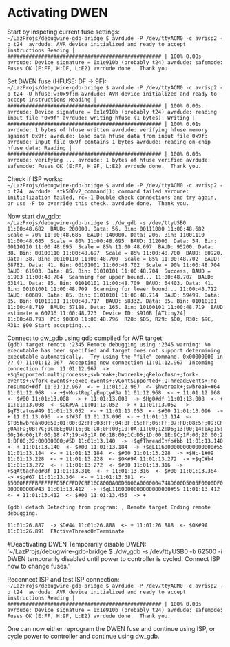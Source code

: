 # Activating DWEN
Start by inspeting current fuse settings:  
`~/LazProjs/debugwire-gdb-bridge $ avrdude -P /dev/ttyACM0 -c avrisp2 -p t24 
avrdude: AVR device initialized and ready to accept instructions
Reading | ################################################## | 100% 0.00s
avrdude: Device signature = 0x1e910b (probably t24)
avrdude: safemode: Fuses OK (E:FF, H:DF, L:E2)
avrdude done.  Thank you.`  

Set DWEN fuse (HFUSE: DF -> 9F):  
`~/LazProjs/debugwire-gdb-bridge $ avrdude -P /dev/ttyACM0 -c avrisp2 -p t24 -U hfuse:w:0x9f:m
avrdude: AVR device initialized and ready to accept instructions
Reading | ################################################## | 100% 0.00s
avrdude: Device signature = 0x1e910b (probably t24)
avrdude: reading input file "0x9f"
avrdude: writing hfuse (1 bytes):
Writing | ################################################## | 100% 0.01s
avrdude: 1 bytes of hfuse written
avrdude: verifying hfuse memory against 0x9f:
avrdude: load data hfuse data from input file 0x9f:
avrdude: input file 0x9f contains 1 bytes
avrdude: reading on-chip hfuse data:
Reading | ################################################## | 100% 0.00s
avrdude: verifying ...
avrdude: 1 bytes of hfuse verified
avrdude: safemode: Fuses OK (E:FF, H:9F, L:E2)
avrdude done.  Thank you.`

Check if ISP works:  
`~/LazProjs/debugwire-gdb-bridge $ avrdude -P /dev/ttyACM0 -c avrisp2 -p t24 
avrdude: stk500v2_command(): command failed
avrdude: initialization failed, rc=-1
         Double check connections and try again, or use -F to override
         this check.
avrdude done.  Thank you.`

Now start dw_gdb:  
`~/LazProjs/debugwire-gdb-bridge $ ./dw_gdb -s /dev/ttyUSB0 
11:00:48.682  BAUD: 200000. Data: 56. Bin: 00111000
11:00:48.682  Scale = 70%
11:00:48.685  BAUD: 140000. Data: 206. Bin: 11001110
11:00:48.685  Scale = 80%
11:00:48.695  BAUD: 112000. Data: 54. Bin: 00110110
11:00:48.695  Scale = 85%
11:00:48.697  BAUD: 95200. Data: 38. Bin: 00100110
11:00:48.697  Scale = 85%
11:00:48.700  BAUD: 80920. Data: 38. Bin: 00100110
11:00:48.700  Scale = 85%
11:00:48.702  BAUD: 68782. Data: 41. Bin: 00101001
11:00:48.702  Scale = 90%
11:00:48.704  BAUD: 61903. Data: 85. Bin: 01010101
11:00:48.704  Success, BAUD = 61903
11:00:48.704  Scanning for upper bound...
11:00:48.707  BAUD: 63141. Data: 85. Bin: 01010101
11:00:48.709  BAUD: 64403. Data: 41. Bin: 00101001
11:00:48.709  Scanning for lower bound...
11:00:48.712  BAUD: 60689. Data: 85. Bin: 01010101
11:00:48.714  BAUD: 59499. Data: 85. Bin: 01010101
11:00:48.717  BAUD: 58332. Data: 85. Bin: 01010101
11:00:48.719  BAUD: 57188. Data: 165. Bin: 10100101
11:00:48.719  BAUD estimate = 60736
11:00:48.723  Device ID: $910B [ATtiny24]
11:00:48.793  PC: $0000
11:00:48.796  R28: $D5, R29: $00, R30: $9C, R31: $00
Start accepting...`

Connect to dw_gdb using gdb compiled for AVR target:  
`(gdb) target remote :2345
Remote debugging using :2345
warning: No executable has been specified and target does not support
determining executable automatically.  Try using the "file" command.
0x00000000 in ?? ()
11:01:12.967  Accepting new connection
11:01:12.967  Incoming connection from 
11:01:12.967  -> +$qSupported:multiprocess+;swbreak+;hwbreak+;qRelocInsn+;fork-events+;vfork-events+;exec-events+;vContSupported+;QThreadEvents+;no-resumed+#df
11:01:12.967  <- +
11:01:12.967  <- $hwbreak+;swbreak+#64
11:01:12.968  -> +$vMustReplyEmpty#3a
11:01:12.968  <- +
11:01:12.968  <- $#00
11:01:13.008  -> +
11:01:13.008  -> $Hg0#df
11:01:13.008  <- +
11:01:13.008  <- $OK#9A
11:01:13.052  -> +
11:01:13.052  -> $qTStatus#49
11:01:13.052  <- +
11:01:13.053  <- $#00
11:01:13.096  -> +
11:01:13.096  -> $?#3f
11:01:13.096  <- +
11:01:13.114  <- $T05hwbreak00:50;01:00;02:FF;03:FF;04:BF;05:FF;06:FF;07:FD;08:5F;09:CF;0A:FD;0B:7C;0C:BE;0D:16;0E:C8;0F:00;10:0A;11:00;12:D6;13:00;14:0A;15:00;16:00;17:00;18:47;19:48;1A:D6;1B:00;1C:D5;1D:00;1E:9C;1F:00;20:00;21:DF00;22:00000000;#5D
11:01:13.140  -> +$qfThreadInfo#bb
11:01:13.140  <- +
11:01:13.140  <- $#00
11:01:13.184  -> +$qL1160000000000000000#55
11:01:13.184  <- +
11:01:13.184  <- $#00
11:01:13.228  -> +$Hc-1#09
11:01:13.228  <- +
11:01:13.228  <- $OK#9A
11:01:13.272  -> +$qC#b4
11:01:13.272  <- +
11:01:13.272  <- $#00
11:01:13.316  -> +$qAttached#8f
11:01:13.316  <- +
11:01:13.316  <- $#00
11:01:13.364  -> +$g#67
11:01:13.364  <- +
11:01:13.381  <- $5000FFFFBFFFFFFD5FCFFD7CBE16C8000A00D6000A0000004748D600D5005F0000DF0000000000#43
11:01:13.412  -> +$qL1160000000000000000#55
11:01:13.412  <- +
11:01:13.412  <- $#00
11:01:13.456  -> +`

`(gdb) detach
Detaching from program: , Remote target
Ending remote debugging.`

`11:01:26.887  -> $D#44
11:01:26.888  <- +
11:01:26.888  <- $OK#9A
11:01:26.891  FActiveThreadOnTerminate`

#Deactivating DWEN
Temporarily disable DWEN:  
'~/LazProjs/debugwire-gdb-bridge $ ./dw_gdb -s /dev/ttyUSB0  -b 62500 -i
DWEN temporarily disabled until power to controller is cycled.
Connect ISP now to change fuses.'

Reconnect ISP and test ISP connection:  
`~/LazProjs/debugwire-gdb-bridge $ avrdude -P /dev/ttyACM0 -c avrisp2 -p t24 
avrdude: AVR device initialized and ready to accept instructions
Reading | ################################################## | 100% 0.00s
avrdude: Device signature = 0x1e910b (probably t24)
avrdude: safemode: Fuses OK (E:FF, H:9F, L:E2)
avrdude done.  Thank you.`

One can now either reprogram the DWEN fuse and continue using ISP, or cycle power to controller and continue using dw_gdb.
